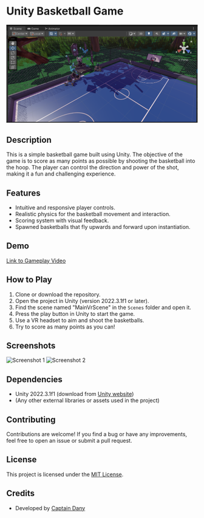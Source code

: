 # Unity Basketball Game

![Game Screenshot](./Src/Images/game_ss.png)

## Description

This is a simple basketball game built using Unity. The objective of the game is to score as many points as possible by shooting the basketball into the hoop. The player can control the direction and power of the shot, making it a fun and challenging experience.

## Features

- Intuitive and responsive player controls.
- Realistic physics for the basketball movement and interaction.
- Scoring system with visual feedback.
- Spawned basketballs that fly upwards and forward upon instantiation.

## Demo

[Link to Gameplay Video](https://www.youtube.com/watch?v=YOUR_VIDEO_ID_HERE)

## How to Play

1. Clone or download the repository.
2. Open the project in Unity (version 2022.3.1f1 or later).
3. Find the scene named "MainVrScene" in the `Scenes` folder and open it.
4. Press the play button in Unity to start the game.
5. Use a VR headset to aim and shoot the basketballs.
6. Try to score as many points as you can!

## Screenshots

![Screenshot 1](screenshots/screenshot1.png)
![Screenshot 2](screenshots/screenshot2.png)

## Dependencies

- Unity 2022.3.1f1 (download from [Unity website](https://unity.com/))
- (Any other external libraries or assets used in the project)

## Contributing

Contributions are welcome! If you find a bug or have any improvements, feel free to open an issue or submit a pull request.

## License

This project is licensed under the [MIT License](LICENSE).

## Credits

- Developed by [Captain Dany](https://github.com/CaptDany/)

